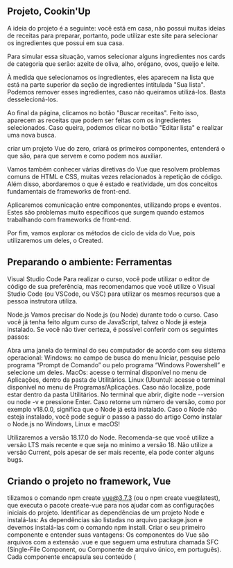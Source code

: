 ## Projeto, Cookin'Up

A ideia do projeto é a seguinte: você está em casa, não possui muitas ideias de receitas para preparar, portanto, pode utilizar este site para selecionar os ingredientes que possui em sua casa.

Para simular essa situação, vamos selecionar alguns ingredientes nos cards de categoria que serão: azeite de oliva, alho, orégano, ovos, queijo e leite.

À medida que selecionamos os ingredientes, eles aparecem na lista que está na parte superior da seção de ingredientes intitulada "Sua lista". Podemos remover esses ingredientes, caso não queiramos utilizá-los. Basta desselecioná-los.

Ao final da página, clicamos no botão "Buscar receitas". Feito isso, aparecem as receitas que podem ser feitas com os ingredientes selecionados. Caso queira, podemos clicar no botão "Editar lista" e realizar uma nova busca.

criar um projeto Vue do zero, criará os primeiros componentes, entenderá o que são, para que servem e como podem nos auxiliar.

Vamos também conhecer várias diretivas do Vue que resolvem problemas comuns de HTML e CSS, muitas vezes relacionados à repetição de código. Além disso, abordaremos o que é estado e reatividade, um dos conceitos fundamentais de frameworks de front-end.

Aplicaremos comunicação entre componentes, utilizando props e eventos. Estes são problemas muito específicos que surgem quando estamos trabalhando com frameworks de front-end.

Por fim, vamos explorar os métodos de ciclo de vida do Vue, pois utilizaremos um deles, o Created.

## Preparando o ambiente: Ferramentas

Visual Studio Code
Para realizar o curso, você pode utilizar o editor de código de sua preferência, mas recomendamos que você utilize o Visual Studio Code (ou VSCode, ou VSC) para utilizar os mesmos recursos que a pessoa instrutora utiliza.

Node.js
Vamos precisar do Node.js (ou Node) durante todo o curso. Caso você já tenha feito algum curso de JavaScript, talvez o Node já esteja instalado. Se você não tiver certeza, é possível conferir com os seguintes passos:

Abra uma janela do terminal do seu computador de acordo com seu sistema operacional:
Windows: no campo de busca do menu Iniciar, pesquise pelo programa “Prompt de Comando” ou pelo programa “Windows Powershell” e selecione um deles.
MacOs: acesse o terminal disponível no menu de Aplicações, dentro da pasta de Utilitários.
Linux (Ubuntu): acesse o terminal disponível no menu de Programas/Aplicações. Caso não localize, pode estar dentro da pasta Utilitários.
No terminal que abrir, digite node --version ou node -v e pressione Enter. Caso retorne um número de versão, como por exemplo v18.0.0, significa que o Node já está instalado.
Caso o Node não esteja instalado, você pode seguir o passo a passo do artigo Como instalar o Node.js no Windows, Linux e macOS!

Utilizaremos a versão 18.17.0 do Node. Recomenda-se que você utilize a versão LTS mais recente e que seja no mínimo a versão 18. Não utilize a versão Current, pois apesar de ser mais recente, ela pode conter alguns bugs.

## Criando o projeto no framework, Vue

tilizamos o comando npm create vue@3.7.3 (ou o npm create vue@latest), que executa o pacote create-vue para nos ajudar com as configurações iniciais do projeto.
Identificar as dependências de um projeto Node e instalá-las:
As dependências são listadas no arquivo package.json e devemos instalá-las com o comando npm install.
Criar o seu primeiro componente e entender suas vantagens:
Os componentes do Vue são arquivos com a extensão .vue e que seguem uma estrutura chamada SFC (Single-File Component, ou Componente de arquivo único, em português).
Cada componente encapsula seu conteúdo (<template>), estilos (<style>) e lógica (<script>) em um único arquivo, aumentando a organização do projeto.
Diferenciar estilos “escopados” de estilos normais:
Ao utilizar o atributo scoped em uma tag <style>, os estilos se limitam ao escopo do arquivo atual. Isso quer dizer que eles não vão afetar outros componentes, evitando conflitos de código CSS.
Ainda é possível utilizar tags <style> normais, o que fará com que seus estilos sejam globais.


```js
npm create vue@3.7.3
```

Quando você instalar a primeira vez, ele ira perguntar se você quer instalar o Pacote Create Vue, depois só colocar Y, que no caso é sim

```js
Need to install the following packages:
create-vue@3.7.3
Ok to proceed? (y) y
```

Depois irá aparecer uma opção para você colocar o nome do projeto

```js
Project name: » nome-do-projeto
```
Depois irá perguntar se você gostaria da opção typescript, no meu caso irei utilizar então é yes

```js
? Add TypeScript? » No / Yes
```
Eu coloquei que não

```js
? Add JSX Support? » No / Yes
```

Coloquei Não

```js
? Add Vue Router for Single Page Application development? » No / Yes
```

Não

```js
? Add Pinia for state management? » No / Yes
```

Não 

```js
? Add Vitest for Unit Testing? » No / Yes
```
Não

```js
? Add an End-to-End Testing Solution? » - Use arrow-keys. Return to submit.
>   No
    Cypress
    Nightwatch
    Playwright
```

Não 

```js
? Add ESLint for code quality? » No / Yes
```

Fim, aparecera assim


```js
Scaffolding project in C:\Users\User\Documents\Alura\Front-End\Vue\Projeto\Projeto-Vue\cookin-up...

Done. Now run:

  cd cookin-up
  npm install
  npm run dev
```

## Project Setup

```sh
npm install
```

### Compile and Hot-Reload for Development

```sh
npm run dev
```

### Type-Check, Compile and Minify for Production

```sh
npm run build
```

dando tudo certo, abrira uma URL

```sh
  VITE v4.5.1  ready in 551 ms

  ➜  Local:   http://localhost:5173/
  ➜  Network: use --host to expose
  ➜  press h to show help
```

## Extenões Utilizadas no VsCode

```sh
Vue Language Features (Volar)
```

```sh
TypeScript Vue Plugin (Volar)
```

Habilitando o modo Takeover
Você pode realizar mais uma etapa para otimizar a performance do seu VSCode, que é habilitar o modo Takeover da extensão Volar. Essa etapa é recomendada pelo Vue quando estamos trabalhando em um projeto Vue com TypeScript. Para habilitar esse modo, basta seguir os passos da seção Volar Takeover Mode da documentação.

```sh
https://vuejs.org/guide/typescript/overview.html#volar-takeover-mode
```
```sh
@builtin typeScript
```

## CSS com Escopo

App.vue: abaixo do banner, escrevemos a abreviação Emmet h1.titulo para adicionar um <h1> com a classe titulo. Também vamos preencher este h1 com o "Texto do App.vue"

Assim sendo, dentro do <style scoped>, referenciaremos esta classe .titulo passando a propriedade color com valor red - um clássico teste de CSS.

App.vue

```sh
<template>
    <Banner />
    
    <h1 class="titulo">
        Texto do App.vue
    </h1>
</template>

<style scoped>
.titulo {
    color: red;
}
</style>
```

Ao salvar este arquivo e abrir o navegador, aparece "Texto do App.vue" em vermelho no canto inferior esquerdo do banner

Agora, faremos o mesmo no banner. Dentro do <header>, adicionaremos um <h1> com a mesma classe titulo, preenchido com o texto "Texto do Banner.vue".

Banner.vue

```sh
<template>
    <header class="banner">
        <!-- código omitido -->
        
        <h1 class="titulo">
        Texto do App.vue
        </h1>
    </header>
</template>
```

Será que este <h1> que está com mesma classe influenciado pela classe que declaramos no App.vue, com o estilo de cor vermelha? Novamente, salvamos o arquivo e vamos verificar no navegador.

O "Texto do Banner.vue" é exibido, porém, não está vermelho. Portanto, o estilo que inserimos no App.vue, que deveria colorir de vermelho qualquer elemento com a classe titulo, não está afetando o componente do banner. Essa é a explicação do que significa o scoped (ou "com escopo" em português).

Este atributo indica que os estilos afetam apenas o escopo do arquivo atual, não vazando para outros componentes. Isso é um grande benefício para evitar problemas de conflitos CSS no front-end.

Portanto, é padrão utilizar o <style scoped>, pois auxilia bastante no nosso desenvolvimento.

Mas como realmente funciona internamente? Vamos abrir o navegador e inspecionar o elemento "Texo do App.vue", que está vermelho. Podemos usar a tecla "F12" para abrir o DevTools ou usar as teclas "Ctrl + Shift + C "e passar o cursor por cima de "Texto do App.vue".


```sh
<h1 data-v-7a7a37b1 class="titulo"> Texto do App.vue</h1>
```

No DevTools, podemos visualizar que a tag <h1> está com um atributo chamado data, acompanhado de uma sequência de caracteres. Abaixo, o estilo de cor vermelha está associado à classe titulo e, ao mesmo tempo, identificando este atributo data.


```sh
.titulo[data-v-7a7a37b1] {
    color:red;
}
```
Ao analisar o "texto do Banner.vue", dentro do <header>, podemos verificar que ele também possui um atributo data, mas com um identificador diferente.

```sh
<h1 class="titulo" data-v-3587acbb > Texto do Banner.vue</h1>
```

Isso ocorre porque, quando inserimos o atributo scoped na tag <style> de um componente, o Vue.js adiciona atributos com identificadores únicos para cada componente. Desta forma, todos os elementos do Banner.vue terão o mesmo identificador e não serão afetados pelo estilo de cor vermelha dos elementos do arquivo App.vue.

O Vue.js se utiliza de uma ferramenta chamada PostCSS para aplicar essa diferenciação e evitar conflitos entre os estilos.

Além dos estilos scoped, também temos a possibilidade de declarar um estilo global, se assim desejarmos, no mesmo componente. Para isso, vamos voltar para o VS Code e remover o scoped se quisermos que nossa classe titulo afete qualquer outro componente da nossa aplicação.

App.vue

```sh
<style>
 .titulo {
    color: red;
}
</style>
```

Se salvamos o arquivo e retornamos ao navegador, os dois textos que inserimos estarão coloridos de vermelho.

Além disso, é possível ter uma tag style normal e uma tag style scoped no mesmo componente.

Ademais, outra maneira de usar estilos globais é a que nós já estamos empregando neste projeto. Em "src > assets > main.css", já preparamos alguns estilos globais, como cabeçalhos, por exemplo.

Essa é outra maneira de utilizar estilos globais, uma forma um pouco mais clássica. Portanto, nós temos mais de uma possibilidade. Dependendo do caso de uso, uma pode ser mais adequada do que a outra.

Vamos apenas excluir as modificações do <style> que fizemos recentemente, pois não serão necessárias para o projeto. Ou seja, excluir os estilos e o <h1> tanto do App.vue quanto do Banner.vue. Depois de salvar os arquivos, tudo voltará ao normal quando visualizado no navegador.

Dessa forma, exploramos um pouco mais sobre como os componentes funcionam no Vue e seus estilos.

Documentação

SFC CSS Features

```sh
https://vuejs.org/api/sfc-css-features.html
```

## URL para obter um JSON de categorias:

A URL que utilizamos para obter o JSON de categorias foi disponibilizada a partir de um Gist do GitHub.

Um Gist é basicamente um ou mais blocos de códigos, escritos em qualquer linguagem, que você pode criar no site GitHub Gist. Basta ter uma conta no GitHub, acessar o site e você poderá criar seus próprios Gists!

```sh
https://gist.github.com/
```

Para compartilhar um Gist com quem você quiser, antes de criá-lo, basta alterar a opção “Create secret gist” para “Create public gist”, assim ele se tornará público. Depois de criá-lo, você terá um link como o seguinte:

https://gist.github.com/antonio-evaldo/002ad55e1cf01ef3fc6ee4feb9152964

Cada bloco de código do Gist possui um botão chamado “Raw”, que levará a uma URL para aquele bloco de código específico, que mostra na tela seu código-fonte. Os dois blocos de código do meu gist acima possuem essas URLs:

https://gist.githubusercontent.com/antonio-evaldo/002ad55e1cf01ef3fc6ee4feb9152964/raw/bf463b47860043da3b3604ca60cffc3ad1ba9865/categorias.json

https://gist.githubusercontent.com/antonio-evaldo/002ad55e1cf01ef3fc6ee4feb9152964/raw/bf463b47860043da3b3604ca60cffc3ad1ba9865/receitas.json

```sh
https://gist.githubusercontent.com/antonio-evaldo/002ad55e1cf01ef3fc6ee4feb9152964/raw/bf463b47860043da3b3604ca60cffc3ad1ba9865/categorias.json
```
Exemplo, se você pesquisar em (temperos e especiarias Orégano), (Óleos, Gorduras e Vinagres, Alho), (Óleos, Gorduras e Vinagres, Azite de oliva)
Você irá ver que ele ira buscar a imagem conforme está em receitas.json

receitas.json


```sh
[
  {
    "nome": "Pasta de Alho Assado",
    "ingredientes": [
      "Alho",
      "Azeite de Oliva"
    ],
    "imagem": "pasta_de_alho_assado.png"
  },
  {
    "nome": "Patê de Alho Assado",
    "ingredientes": [
      "Alho",
      "Azeite de Oliva"
    ],
    "imagem": "pate_de_alho_assado.png"
  },
  {
    "nome": "Alho Assado",
    "ingredientes": [
      "Alho",
      "Azeite de Oliva",
      "Orégano"
    ],
    "imagem": "alho_assado.png"
  },
  {
    "nome": "Arroz de Alho",
    "ingredientes": [
      "Arroz",
      "Alho",
      "Óleo"
    ],
    "imagem": "arroz_de_alho.png"
  },
  {
    "nome": "Pão de Alho",
    "ingredientes": [
      "Pão",
      "Manteiga",
      "Alho",
      "Orégano"
    ],
    "imagem": "pao_de_alho.png"
  },
  {
    "nome": "Macarrão de Alho e Óleo",
    "ingredientes": [
      "Macarrão",
      "Alho",
      "Óleo",
      "Manteiga"
    ],
    "imagem": "macarrao_de_alho_e_oleo.png"
  },
  {
    "nome": "Bacalhau com chips de alho",
    "ingredientes": [
      "Bacalhau",
      "Alho",
      "Azeite de Oliva",
      "Limão"
    ],
    "imagem": "bacalhau_com_chips_de_alho.png"
  },
  {
    "nome": "Manteiga com tomilho e alho",
    "ingredientes": [
      "Manteiga",
      "Alho",
      "Tomilho"
    ],
    "imagem": "manteiga_com_tomilho_e_alho.png"
  },
  {
    "nome": "Tortei com recheio de Abóbora",
    "ingredientes": [
      "Massa de pastel",
      "Abóbora",
      "Tomate",
      "Alho",
      "Óleo",
      "Farinha de rosca",
      "Noz moscada"
    ],
    "imagem": "tortei.png"
  },
  {
    "nome": "Creme de Galinha",
    "ingredientes": [
      "Frango",
      "Leite",
      "Creme de Leite",
      "Milho",
      "Ovos"
    ],
    "imagem": "creme_de_galinha.png"
  },
  {
    "nome": "Panqueca",
    "ingredientes": [
      "Farinha de trigo",
      "Manteiga",
      "Leite",
      "Ovos"
    ],
    "imagem": "panqueca.png"
  },
  {
    "nome": "Milkshake de chocolate",
    "ingredientes": [
      "Chocolate",
      "Chantilly"
    ],
    "imagem": "milkshake_de_chocolate.png"
  },
  {
    "nome": "Mousse de chocolate",
    "ingredientes": [
      "Creme de Leite",
      "Chocolate",
      "Ovos",
      "Manteiga"
    ],
    "imagem": "mousse_de_chocolate.png"
  }
]
```

Link, URL, Funcionando

```sh
https://gilberto-goncalves-lima-cookinup-vue.netlify.app/
```

Certificado, Alura, Vue

```sh
https://drive.google.com/drive/folders/1UhelYKsbaRLw4JX66Eomg--gEQBn-tC1
```


